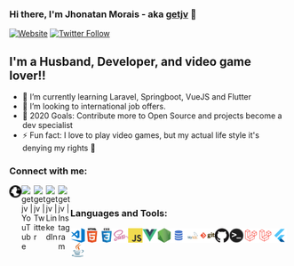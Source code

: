 ### Hi there, I'm Jhonatan Morais - aka [getjv][website] 👋

[![Website](https://img.shields.io/website?label=getjv.com&style=for-the-badge&url=https%3A%2F%2Fgetjv.github.io)](https://getjv.github.io/)
[![Twitter Follow](https://img.shields.io/twitter/follow/getjv?color=1DA1F2&logo=twitter&style=for-the-badge)](https://twitter.com/intent/follow?original_referer=https%3A%2F%2Fgithub.com%2Fgetjv&screen_name=getjv)

## I'm a Husband, Developer, and video game lover!!

- 🌱 I’m currently learning Laravel, Springboot, VueJS and Flutter
- 👯 I’m looking to international job offers.
- 🥅 2020 Goals: Contribute more to Open Source and projects become a dev specialist
- ⚡ Fun fact: I love to play video games, but my actual life style it's denying my rights 🤣

### Connect with me:

[<img align="left" alt="getjv.com" width="22px" src="https://raw.githubusercontent.com/iconic/open-iconic/master/svg/globe.svg" />][website]
[<img align="left" alt="getjv | YouTube" width="22px" src="https://cdn.jsdelivr.net/npm/simple-icons@v3/icons/youtube.svg" />][youtube]
[<img align="left" alt="getjv | Twitter" width="22px" src="https://cdn.jsdelivr.net/npm/simple-icons@v3/icons/twitter.svg" />][twitter]
[<img align="left" alt="getjv | LinkedIn" width="22px" src="https://cdn.jsdelivr.net/npm/simple-icons@v3/icons/linkedin.svg" />][linkedin]
[<img align="left" alt="getjv | Instagram" width="22px" src="https://cdn.jsdelivr.net/npm/simple-icons@v3/icons/instagram.svg" />][instagram]

<br />

### Languages and Tools:

<img align="left" alt="Visual Studio Code" width="26px" src="https://raw.githubusercontent.com/github/explore/80688e429a7d4ef2fca1e82350fe8e3517d3494d/topics/visual-studio-code/visual-studio-code.png" />
<img align="left" alt="HTML5" width="26px" src="https://raw.githubusercontent.com/github/explore/80688e429a7d4ef2fca1e82350fe8e3517d3494d/topics/html/html.png" />
<img align="left" alt="CSS3" width="26px" src="https://raw.githubusercontent.com/github/explore/80688e429a7d4ef2fca1e82350fe8e3517d3494d/topics/css/css.png" />
<img align="left" alt="Sass" width="26px" src="https://raw.githubusercontent.com/github/explore/80688e429a7d4ef2fca1e82350fe8e3517d3494d/topics/sass/sass.png" />
<img align="left" alt="JavaScript" width="26px" src="https://raw.githubusercontent.com/github/explore/80688e429a7d4ef2fca1e82350fe8e3517d3494d/topics/javascript/javascript.png" />
<img align="left" alt="Vue" width="26px" src="https://raw.githubusercontent.com/github/explore/80688e429a7d4ef2fca1e82350fe8e3517d3494d/topics/vue/vue.png" />
<img align="left" alt="Node.js" width="26px" src="https://raw.githubusercontent.com/github/explore/80688e429a7d4ef2fca1e82350fe8e3517d3494d/topics/nodejs/nodejs.png" />
<img align="left" alt="SQL" width="26px" src="https://raw.githubusercontent.com/github/explore/80688e429a7d4ef2fca1e82350fe8e3517d3494d/topics/sql/sql.png" />
<img align="left" alt="MySQL" width="26px" src="https://raw.githubusercontent.com/github/explore/80688e429a7d4ef2fca1e82350fe8e3517d3494d/topics/mysql/mysql.png" />
<img align="left" alt="Git" width="26px" src="https://raw.githubusercontent.com/github/explore/80688e429a7d4ef2fca1e82350fe8e3517d3494d/topics/git/git.png" />
<img align="left" alt="GitHub" width="26px" src="https://raw.githubusercontent.com/github/explore/78df643247d429f6cc873026c0622819ad797942/topics/github/github.png" />
<img align="left" alt="Terminal" width="26px" src="https://raw.githubusercontent.com/github/explore/80688e429a7d4ef2fca1e82350fe8e3517d3494d/topics/terminal/terminal.png" />
<img align="left" alt="Laravel" width="26px" src="https://raw.githubusercontent.com/github/explore/80688e429a7d4ef2fca1e82350fe8e3517d3494d/topics/laravel/laravel.png" />
<img align="left" alt="Laravel" width="26px" src="https://raw.githubusercontent.com/github/explore/80688e429a7d4ef2fca1e82350fe8e3517d3494d/topics/laravel/laravel.png" />
<img align="left" alt="Laravel" width="26px" src="https://raw.githubusercontent.com/github/explore/80688e429a7d4ef2fca1e82350fe8e3517d3494d/topics/flutter/flutter.png" />
<img align="left" alt="Laravel" width="26px" src="https://raw.githubusercontent.com/github/explore/80688e429a7d4ef2fca1e82350fe8e3517d3494d/topics/java/java.png" />

<br />
<br />

[website]: https://getjv.github.io
[twitter]: https://twitter.com/getjv
[youtube]: https://youtube.com/jhonatanmorais
[instagram]: https://instagram.com/getjv
[linkedin]: https://linkedin.com/in/jhonatan-morais
